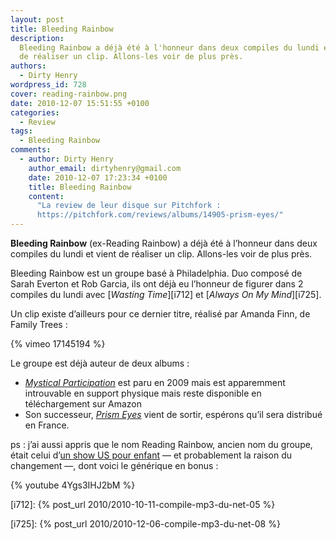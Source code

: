 ```yaml
---
layout: post
title: Bleeding Rainbow
description:
  Bleeding Rainbow a déjà été à l'honneur dans deux compiles du lundi et vient
  de réaliser un clip. Allons-les voir de plus près.
authors:
  - Dirty Henry
wordpress_id: 728
cover: reading-rainbow.png
date: 2010-12-07 15:51:55 +0100
categories:
  - Review
tags:
  - Bleeding Rainbow
comments:
  - author: Dirty Henry
    author_email: dirtyhenry@gmail.com
    date: 2010-12-07 17:23:34 +0100
    title: Bleeding Rainbow
    content:
      "La review de leur disque sur Pitchfork :
      https://pitchfork.com/reviews/albums/14905-prism-eyes/"
---
```


**Bleeding Rainbow** (ex-Reading Rainbow) a déjà été à l’honneur dans deux
compiles du lundi et vient de réaliser un clip. Allons-les voir de plus près.

Bleeding Rainbow est un groupe basé à Philadelphia. Duo composé de Sarah Everton
et Rob Garcia, ils ont déjà eu l’honneur de figurer dans 2 compiles du lundi
avec [_Wasting Time_][i712] et [_Always On My Mind_][i725].

Un clip existe d’ailleurs pour ce dernier titre, réalisé par Amanda Finn, de
Family Trees :

{% vimeo 17145194 %}

Le groupe est déjà auteur de deux albums :

- [_Mystical Participation_][2] est paru en 2009 mais est apparemment
  introuvable en support physique mais reste disponible en téléchargement sur
  Amazon
- Son successeur, [_Prism Eyes_][1] vient de sortir, espérons qu’il sera
  distribué en France.

ps : j’ai aussi appris que le nom Reading Rainbow, ancien nom du groupe, était
celui d’[un show US pour enfant][3] — et probablement la raison du changement —,
dont voici le générique en bonus :

{% youtube 4Ygs3IHJ2bM %}

[i712]: {% post_url 2010/2010-10-11-compile-mp3-du-net-05 %}

[i725]: {% post_url 2010/2010-12-06-compile-mp3-du-net-08 %}

[1]: https://bleedingrainbow.bandcamp.com/album/prism-eyes-lp
[2]: https://bleedingrainbow.bandcamp.com/album/mystical-participation-lp
[3]: https://en.wikipedia.org/wiki/Reading_Rainbow

